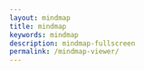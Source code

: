 ```yaml
---
layout: mindmap
title: mindmap
keywords: mindmap
description: mindmap-fullscreen
permalink: /mindmap-viewer/
---
```

